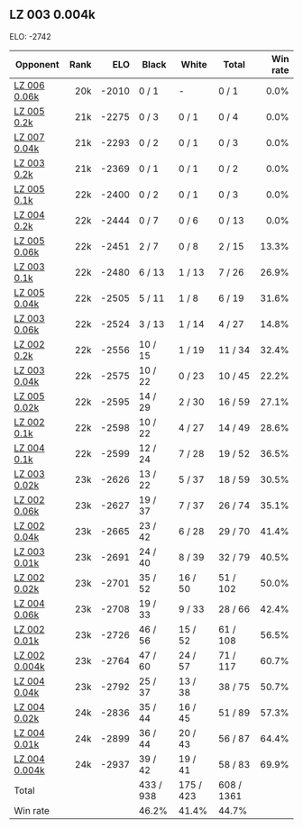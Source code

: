 ## LZ 003 0.004k ##

ELO: -2742

Opponent | Rank | ELO | Black | White | Total | Win rate
---------|-----:|----:|-------|-------|-------|-------:
[LZ 006 0.06k](LZ%20006%200.06k.md) | 20k | -2010 | 0 / 1 | - | 0 / 1 | 0.0%
[LZ 005 0.2k](LZ%20005%200.2k.md) | 21k | -2275 | 0 / 3 | 0 / 1 | 0 / 4 | 0.0%
[LZ 007 0.04k](LZ%20007%200.04k.md) | 21k | -2293 | 0 / 2 | 0 / 1 | 0 / 3 | 0.0%
[LZ 003 0.2k](LZ%20003%200.2k.md) | 21k | -2369 | 0 / 1 | 0 / 1 | 0 / 2 | 0.0%
[LZ 005 0.1k](LZ%20005%200.1k.md) | 22k | -2400 | 0 / 2 | 0 / 1 | 0 / 3 | 0.0%
[LZ 004 0.2k](LZ%20004%200.2k.md) | 22k | -2444 | 0 / 7 | 0 / 6 | 0 / 13 | 0.0%
[LZ 005 0.06k](LZ%20005%200.06k.md) | 22k | -2451 | 2 / 7 | 0 / 8 | 2 / 15 | 13.3%
[LZ 003 0.1k](LZ%20003%200.1k.md) | 22k | -2480 | 6 / 13 | 1 / 13 | 7 / 26 | 26.9%
[LZ 005 0.04k](LZ%20005%200.04k.md) | 22k | -2505 | 5 / 11 | 1 / 8 | 6 / 19 | 31.6%
[LZ 003 0.06k](LZ%20003%200.06k.md) | 22k | -2524 | 3 / 13 | 1 / 14 | 4 / 27 | 14.8%
[LZ 002 0.2k](LZ%20002%200.2k.md) | 22k | -2556 | 10 / 15 | 1 / 19 | 11 / 34 | 32.4%
[LZ 003 0.04k](LZ%20003%200.04k.md) | 22k | -2575 | 10 / 22 | 0 / 23 | 10 / 45 | 22.2%
[LZ 005 0.02k](LZ%20005%200.02k.md) | 22k | -2595 | 14 / 29 | 2 / 30 | 16 / 59 | 27.1%
[LZ 002 0.1k](LZ%20002%200.1k.md) | 22k | -2598 | 10 / 22 | 4 / 27 | 14 / 49 | 28.6%
[LZ 004 0.1k](LZ%20004%200.1k.md) | 22k | -2599 | 12 / 24 | 7 / 28 | 19 / 52 | 36.5%
[LZ 003 0.02k](LZ%20003%200.02k.md) | 23k | -2626 | 13 / 22 | 5 / 37 | 18 / 59 | 30.5%
[LZ 002 0.06k](LZ%20002%200.06k.md) | 23k | -2627 | 19 / 37 | 7 / 37 | 26 / 74 | 35.1%
[LZ 002 0.04k](LZ%20002%200.04k.md) | 23k | -2665 | 23 / 42 | 6 / 28 | 29 / 70 | 41.4%
[LZ 003 0.01k](LZ%20003%200.01k.md) | 23k | -2691 | 24 / 40 | 8 / 39 | 32 / 79 | 40.5%
[LZ 002 0.02k](LZ%20002%200.02k.md) | 23k | -2701 | 35 / 52 | 16 / 50 | 51 / 102 | 50.0%
[LZ 004 0.06k](LZ%20004%200.06k.md) | 23k | -2708 | 19 / 33 | 9 / 33 | 28 / 66 | 42.4%
[LZ 002 0.01k](LZ%20002%200.01k.md) | 23k | -2726 | 46 / 56 | 15 / 52 | 61 / 108 | 56.5%
[LZ 002 0.004k](LZ%20002%200.004k.md) | 23k | -2764 | 47 / 60 | 24 / 57 | 71 / 117 | 60.7%
[LZ 004 0.04k](LZ%20004%200.04k.md) | 23k | -2792 | 25 / 37 | 13 / 38 | 38 / 75 | 50.7%
[LZ 004 0.02k](LZ%20004%200.02k.md) | 24k | -2836 | 35 / 44 | 16 / 45 | 51 / 89 | 57.3%
[LZ 004 0.01k](LZ%20004%200.01k.md) | 24k | -2899 | 36 / 44 | 20 / 43 | 56 / 87 | 64.4%
[LZ 004 0.004k](LZ%20004%200.004k.md) | 24k | -2937 | 39 / 42 | 19 / 41 | 58 / 83 | 69.9%
Total | | | 433 / 938 | 175 / 423 | 608 / 1361 | 
Win rate| | | 46.2% | 41.4% | 44.7% | 
